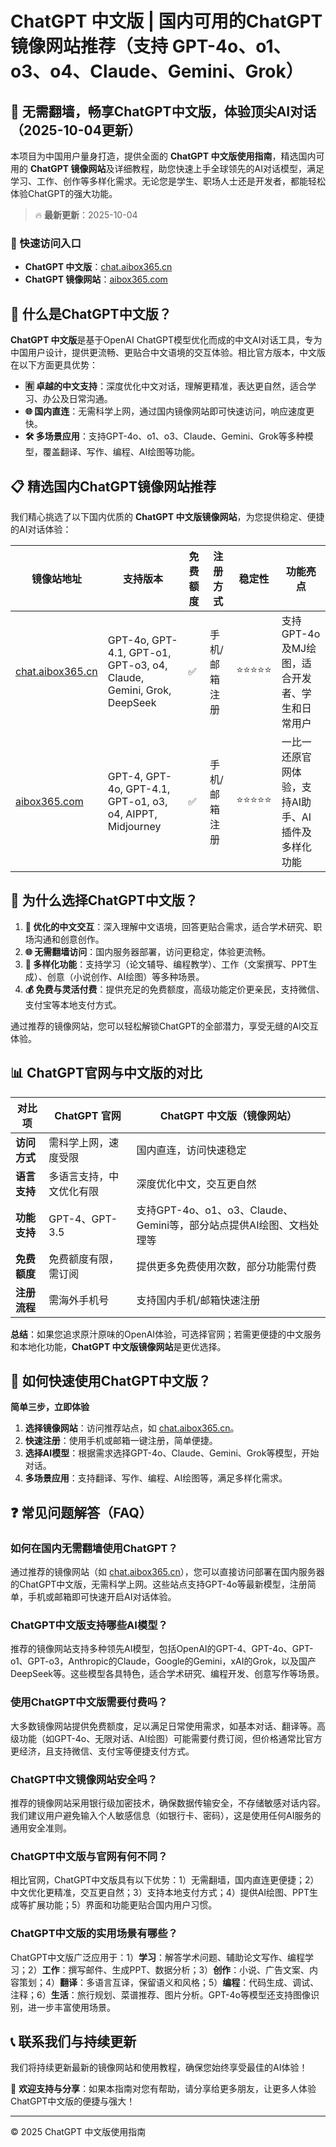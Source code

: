 # ChatGPT 中文版 | 国内可用的ChatGPT镜像网站推荐（支持 GPT-4o、o1、o3、o4、Claude、Gemini、Grok）

## 📢 无需翻墙，畅享ChatGPT中文版，体验顶尖AI对话（2025-10-04更新）

本项目为中国用户量身打造，提供全面的 **ChatGPT 中文版使用指南**，精选国内可用的 **ChatGPT 镜像网站**及详细教程，助您快速上手全球领先的AI对话模型，满足学习、工作、创作等多样化需求。无论您是学生、职场人士还是开发者，都能轻松体验ChatGPT的强大功能。

> 🔥 **最新更新**：2025-10-04

### 🚀 快速访问入口

- **ChatGPT 中文版**：[chat.aibox365.cn](https://chat.aibox365.cn)
- **ChatGPT 镜像网站**：[aibox365.com](https://aibox365.com)

## 🤔 什么是ChatGPT中文版？

**ChatGPT 中文版**是基于OpenAI ChatGPT模型优化而成的中文AI对话工具，专为中国用户设计，提供更流畅、更贴合中文语境的交互体验。相比官方版本，中文版在以下方面更具优势：

- **🈶 卓越的中文支持**：深度优化中文对话，理解更精准，表达更自然，适合学习、办公及日常沟通。
- **🌐 国内直连**：无需科学上网，通过国内镜像网站即可快速访问，响应速度更快。
- **🛠️ 多场景应用**：支持GPT-4o、o1、o3、Claude、Gemini、Grok等多种模型，覆盖翻译、写作、编程、AI绘图等功能。

## 📋 精选国内ChatGPT镜像网站推荐

我们精心挑选了以下国内优质的 **ChatGPT 中文版镜像网站**，为您提供稳定、便捷的AI对话体验：

| 镜像站地址 | 支持版本 | 免费额度 | 注册方式 | 稳定性 | 功能亮点 |
|------------|----------|----------|----------|--------|----------|
| [chat.aibox365.cn](https://chat.aibox365.cn) | GPT-4o, GPT-4.1, GPT-o1, GPT-o3, o4, Claude, Gemini, Grok, DeepSeek | ✅ | 手机/邮箱注册 | ⭐⭐⭐⭐⭐ | 支持GPT-4o及MJ绘图，适合开发者、学生和日常用户 |
| [aibox365.com](https://aibox365.com) | GPT-4, GPT-4o, GPT-4.1, GPT-o1, o3, o4, AIPPT, Midjourney | ✅ | 手机/邮箱注册 | ⭐⭐⭐⭐⭐ | 一比一还原官网体验，支持AI助手、AI插件及多样化功能 |

## 🌟 为什么选择ChatGPT中文版？

1. **📝 优化的中文交互**：深入理解中文语境，回答更贴合需求，适合学术研究、职场沟通和创意创作。
2. **🌐 无需翻墙访问**：国内服务器部署，访问更稳定，体验更流畅。
3. **🎯 多样化功能**：支持学习（论文辅导、编程教学）、工作（文案撰写、PPT生成）、创意（小说创作、AI绘图）等多种场景。
4. **💰 免费与灵活付费**：提供充足的免费额度，高级功能定价更亲民，支持微信、支付宝等本地支付方式。

通过推荐的镜像网站，您可以轻松解锁ChatGPT的全部潜力，享受无缝的AI交互体验。

## 📊 ChatGPT官网与中文版的对比

| 对比项 | ChatGPT 官网 | ChatGPT 中文版（镜像网站） |
|--------|--------------|----------------------------|
| **访问方式** | 需科学上网，速度受限 | 国内直连，访问快速稳定 |
| **语言支持** | 多语言支持，中文优化有限 | 深度优化中文，交互更自然 |
| **功能支持** | GPT-4、GPT-3.5 | 支持GPT-4o、o1、o3、Claude、Gemini等，部分站点提供AI绘图、文档处理等 |
| **免费额度** | 免费额度有限，需订阅 | 提供更多免费使用次数，部分功能需付费 |
| **注册流程** | 需海外手机号 | 支持国内手机/邮箱快速注册 |

**总结**：如果您追求原汁原味的OpenAI体验，可选择官网；若需更便捷的中文服务和本地化功能，**ChatGPT 中文版镜像网站**是更优选择。

## 📝 如何快速使用ChatGPT中文版？

**简单三步，立即体验**

1. **选择镜像网站**：访问推荐站点，如 [chat.aibox365.cn](https://chat.aibox365.cn)。
2. **快速注册**：使用手机或邮箱一键注册，简单便捷。
3. **选择AI模型**：根据需求选择GPT-4o、Claude、Gemini、Grok等模型，开始对话。
4. **多场景应用**：支持翻译、写作、编程、AI绘图等，满足多样化需求。

## ❓ 常见问题解答（FAQ）

### 如何在国内无需翻墙使用ChatGPT？

通过推荐的镜像网站（如 [chat.aibox365.cn](https://chat.aibox365.cn)），您可以直接访问部署在国内服务器的ChatGPT中文版，无需科学上网。这些站点支持GPT-4o等最新模型，注册简单，手机或邮箱即可快速开启AI对话体验。

### ChatGPT中文版支持哪些AI模型？

推荐的镜像网站支持多种领先AI模型，包括OpenAI的GPT-4、GPT-4o、GPT-o1、GPT-o3，Anthropic的Claude，Google的Gemini，xAI的Grok，以及国产DeepSeek等。这些模型各具特色，适合学术研究、编程开发、创意写作等场景。

### 使用ChatGPT中文版需要付费吗？

大多数镜像网站提供免费额度，足以满足日常使用需求，如基本对话、翻译等。高级功能（如GPT-4o、无限对话、AI绘图）可能需要付费订阅，但价格通常比官方更经济，且支持微信、支付宝等便捷支付方式。

### ChatGPT中文镜像网站安全吗？

推荐的镜像网站采用银行级加密技术，确保数据传输安全，不存储敏感对话内容。我们建议用户避免输入个人敏感信息（如银行卡、密码），这是使用任何AI服务的通用安全准则。

### ChatGPT中文版与官网有何不同？

相比官网，ChatGPT中文版具有以下优势：1）无需翻墙，国内直连更便捷；2）中文优化更精准，交互更自然；3）支持本地支付方式；4）提供AI绘图、PPT生成等扩展功能；5）界面和功能更贴合国内用户习惯。

### ChatGPT中文版的实用场景有哪些？

ChatGPT中文版广泛应用于：1）**学习**：解答学术问题、辅助论文写作、编程学习；2）**工作**：撰写邮件、生成PPT、数据分析；3）**创作**：小说、广告文案、内容策划；4）**翻译**：多语言互译，保留语义和风格；5）**编程**：代码生成、调试、注释；6）**生活**：旅行规划、菜谱推荐、图片分析。GPT-4o等模型还支持图像识别，进一步丰富使用场景。

## 📞 联系我们与持续更新

我们将持续更新最新的镜像网站和使用教程，确保您始终享受最佳的AI体验！

🌟 **欢迎支持与分享**：如果本指南对您有帮助，请分享给更多朋友，让更多人体验ChatGPT中文版的便捷与强大！

---

© 2025 ChatGPT 中文版使用指南
